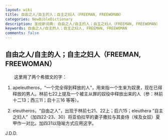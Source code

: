 ```yaml
---
layout: wiki
title: 自由之人/自主的人；自主之妇人（FREEMAN, FREEWOMAN）
categories: NewBibleDictionary
description: 圣经新词典: 自由之人/自主的人；自主之妇人（FREEMAN, FREEWOMAN）
keywords: 自由之人/自主的人；自主之妇人, FREEMAN, FREEWOMAN
comments: false
---
```


## 自由之人/自主的人；自主之妇人（FREEMAN, FREEWOMAN）

　　这里用了两个希腊文的字：

1. apeleutheros，“一个完全得到释放的人”，用来指一个生来为奴隶，现在已得释放的男人。林前七22上提及一个被主从罪的奴役中释放出来的人（参：林前十二13；西三11；启十三16 等等）。

2. eleutheros，“自由之人”，出现于林前七21、22上；启六15；eleuthera “自主之妇人”（加四22-23、30）将亚伯拉罕的妻子撒拉与其妾侍（埃及女奴）夏甲作一对比。加四31以隐喻方式应用这字。

J.D.D.







